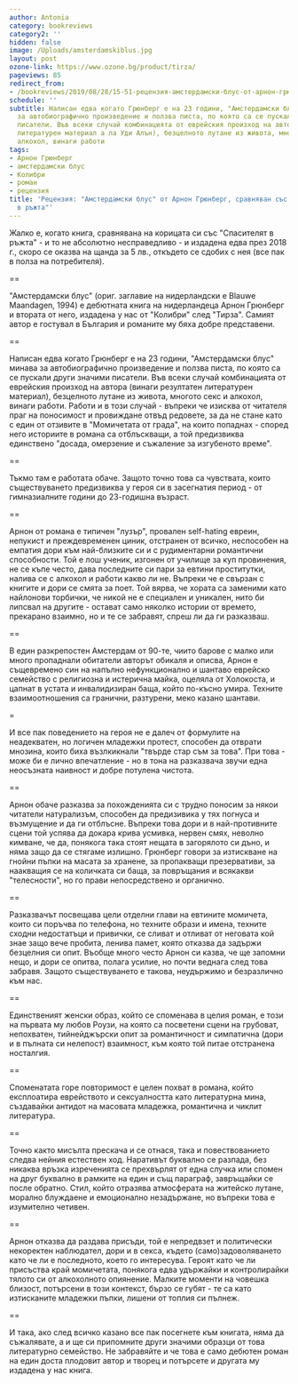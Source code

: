 ```yaml
---
author: Antonia
category: bookreviews
category2: ''
hidden: false
image: /Uploads/amsterdamskiblus.jpg
layout: post
ozone-link: https://www.ozone.bg/product/tirza/
pageviews: 85
redirect_from:
- /bookreviews/2019/08/28/15-51-рецензия-амстердамски-блус-от-арнон-грюнберг-сравняван-със-спасителят-в-ръжта
schedule: ''
subtitle: Написан едва когато Грюнберг е на 23 години, "Амстердамски блус" минава
  за автобиографично произведение и ползва писта, по която са се пускали други значими
  писатели. Във всеки случай комбинацията от еврейския произход на автора (резултатен
  литературен материал а ла Уди Алън), безцелното лутане из живота, многото секс и
  алкохол, винаги работи
tags:
- Арнон Грюнберг
- амстердамски блус
- Колибри
- роман
- рецензия
title: 'Рецензия: "Амстердамски блус" от Арнон Грюнберг, сравняван със "Спасителят
  в ръжта"'
---
```


Жалко е, когато книга, сравнявана на корицата си със "Спасителят в ръжта" - и то не абсолютно несправедливо - и издадена едва през 2018 г., скоро се оказва на щанда за 5 лв., откъдето се сдобих с нея (все пак в полза на потребителя). 

\==

"Амстердамски блус" (ориг. заглавие на нидерландски е Blauwe Maandagen, 1994) е дебютната книга на нидерландеца Арнон Грюнберг и втората от него, издадена у нас от "Колибри" след "Тирза". Самият автор е гостувал в България и романите му бяха добре представени.

\==

Написан едва когато Грюнберг е на 23 години, "Амстердамски блус" минава за автобиографично произведение и ползва писта, по която са се пускали други значими писатели. Във всеки случай комбинацията от еврейския произход на автора (винаги резултатен литературен материал), безцелното лутане из живота, многото секс и алкохол, винаги работи. Работи и в този случай - въпреки че изисква от читателя праг на поносимост и провиждане отвъд редовете, за да не стане като с един от отзивите в "Момичетата от града", на които попаднах - според него историите в романа са отблъскващи, а той предизвиква единствено "досада, омерзение и съжаление за изгубеното време".

\==

Тъкмо там е работата обаче. Защото точно това са чувствата, които съществуването предизвиква у героя си в засегнатия период - от гимназиалните години до 23-годишна възраст. 

\==

Арнон от романа е типичен "лузър", провален self-hating евреин, непукист и преждевременен циник, отстранен от всичко, неспособен на емпатия дори към най-близките си и с рудиментарни романтични способности. Той е лош ученик, изгонен от училище за куп провинения, не се къпе често, дава последните си пари за евтини проститутки, налива се с алкохол и работи какво ли не. Въпреки че е свързан с книгите и дори се смята за поет. Той вярва, че хората са заменими като найлонови торбички, че никой не е специален и уникален, нито би липсвал на другите - остават само няколко истории от времето, прекарано взаимно, но и те се забравят, спреш ли да ги разказваш.

\==

В един разкрепостен Амстердам от 90-те, чиито барове с малко или много пропаднали обитатели авторът обикаля и описва, Арнон е същевремено син на напълно нефункционално и шантаво еврейско семейство с религиозна и истерична майка, оцеляла от Холокоста, и цапнат в устата и инвалидизиран баща, който по-късно умира. Техните взаимоотношения са гранични, разтурени, меко казано шантави.

\=

И все пак поведението на героя не е далеч от формулите на неадекватен, но логичен младежки протест, способен да отврати мнозина, които биха възлкикнали "твърде стар съм за това". При това - може би е лично впечатление - но в тона на разказвача звучи една неосъзната наивност и добре потулена чистота. 

\==

Арнон обаче разказва за похожденията си с трудно поносим за някои читатели натурализъм, способен да предизивика у тях погнуса и възмущение и да ги отблъсне. Въпреки това дори и в най-противните сцени той успява да докара крива усмивка, нервен смях, неволно кимване, че да, понякога така стоят нещата в загорялото си дъно, и няма защо да се стягаме излишно. Грюнберг говори за изтискване на гнойни пъпки на масата за хранене, за пропакващи презервативи, за наакващия се на количката си баща, за повръщания и всякакви "телесности", но го прави непосредствено и органично.

\==

Разказвачът посвещава цели отделни глави на евтините момичета, които си поръчва по телефона, но техните образи и имена, техните сходни недостатъци и привички, се сливат и отливат от неговата кой знае защо вече пробита, ленива памет, която отказва да задържи безцелния си опит. Въобще много често Арнон си казва, че ще запомни нещо, и дори се опитва, полага усилие, но почти веднага след това забравя. Защото съществуването е такова, неудържимо и безразлично към нас.

\==

Единственият женски образ, който се споменава в целия роман, е този на първата му любов Роузи, на която са посветени сцени на грубоват, непохватен, тийнейджърски опит за романтичност и симпатична (дори и в пълната си нелепост) взаимност, към която той питае отстранена носталгия. 

\==

Споменатата горе повторимост е целен похват в романа, който експлоатира еврейството и сексуалността като литературна мина, създавайки антидот на масовата младежка, романтична и чиклит литература.

\==

Точно както мисълта прескача и се отнася, така и повествованието следва нейния естествен ход. Наративът буквално се разпада, без никаква връзка изреченията се прехвърлят от една случка или спомен на друг буквално в рамките на един и същ параграф, завръщайки се после обратно. Стил, който отразява атмосферата на житейско лутане, морално блуждаене и емоционално незадържане, но въпреки това е изумително четивен. 

\==

Арнон отказва да раздава присъди, той е непредвзет и политически некоректен наблюдател, дори и в секса, където (само)задоволяването като че ли е последното, което го интересува. Героят като че ли присъства край момичетата, понякога едва удържайки и контролирайки тялото си от алкохолното опиянение. Малките моменти на човешка близост, потърсени в този контекст, бързо се губят - те са като изтисканите младежки пъпки, лишени от топлия си пълнеж. 

\==

И така, ако след всичко казано все пак посегнете към книгата, няма да съжалявате, а и ще си припомните други значими образци от това литературно семейство. Не забравяйте и че това е само дебютен роман на един доста плодовит автор и творец и потърсете и другата му издадена у нас книга.